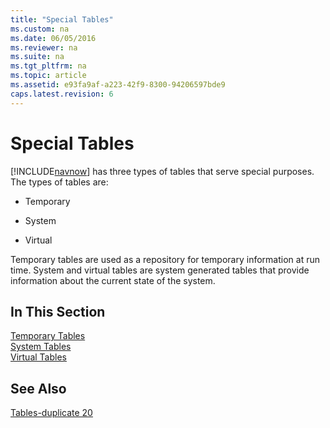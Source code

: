 ```yaml
---
title: "Special Tables"
ms.custom: na
ms.date: 06/05/2016
ms.reviewer: na
ms.suite: na
ms.tgt_pltfrm: na
ms.topic: article
ms.assetid: e93fa9af-a223-42f9-8300-94206597bde9
caps.latest.revision: 6
---
```

# Special Tables
[!INCLUDE[navnow](../dynamics-nav/includes/navnow_md.md)] has three types of tables that serve special purposes. The types of tables are:  
  
-   Temporary  
  
-   System  
  
-   Virtual  
  
 Temporary tables are used as a repository for temporary information at run time. System and virtual tables are system generated tables that provide information about the current state of the system.  
  
## In This Section  
 [Temporary Tables](../dynamics-nav/Temporary-Tables.md)  
  [System Tables](../dynamics-nav/System-Tables.md)  
  [Virtual Tables](../dynamics-nav/Virtual-Tables.md)  
  
## See Also  
 [Tables\-duplicate 20](../dynamics-nav/Tables-duplicate-20.md)